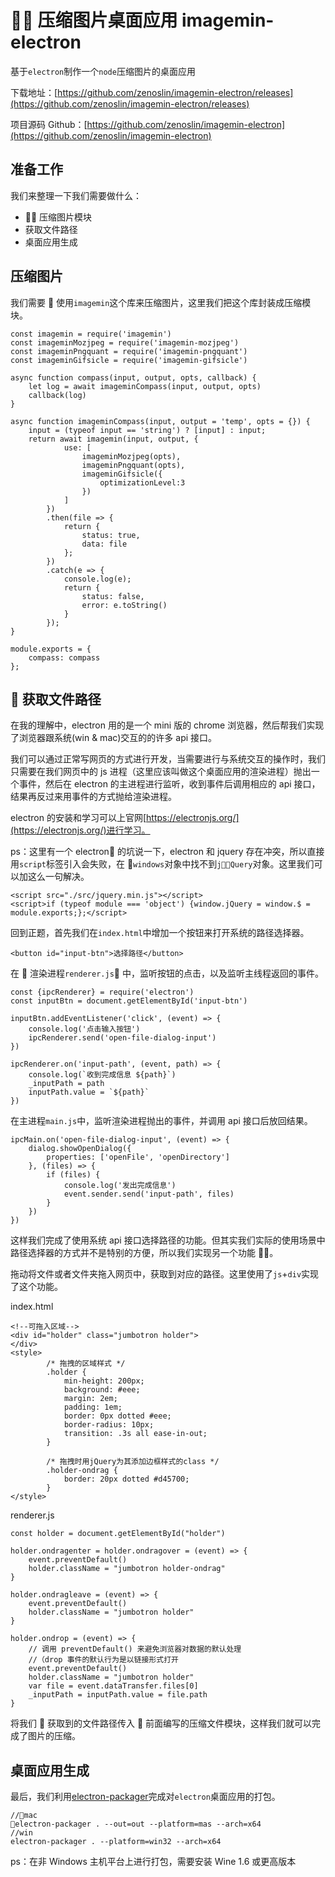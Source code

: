 #  压缩图片桌面应用 imagemin-electron

基于`electron`制作一个`node`压缩图片的桌面应用

下载地址：[https://github.com/zenoslin/imagemin-electron/releases](https://github.com/zenoslin/imagemin-electron/releases)

项目源码 Github：[https://github.com/zenoslin/imagemin-electron](https://github.com/zenoslin/imagemin-electron)

## 准备工作

我们来整理一下我们需要做什么：

-  压缩图片模块
- 获取文件路径
- 桌面应用生成

## 压缩图片

我们需要  使用`imagemin`这个库来压缩图片，这里我们把这个库封装成压缩模块。

```- js
const imagemin = require('imagemin')
const imageminMozjpeg = require('imagemin-mozjpeg')
const imageminPngquant = require('imagemin-pngquant')
const imageminGifsicle = require('imagemin-gifsicle')

async function compass(input, output, opts, callback) {
    let log = await imageminCompass(input, output, opts)
    callback(log)
}

async function imageminCompass(input, output = 'temp', opts = {}) {
    input = (typeof input == 'string') ? [input] : input;
    return await imagemin(input, output, {
            use: [
                imageminMozjpeg(opts),
                imageminPngquant(opts),
                imageminGifsicle({
                    optimizationLevel:3
                })
            ]
        })
        .then(file => {
            return {
                status: true,
                data: file
            };
        })
        .catch(e => {
            console.log(e);
            return {
                status: false,
                error: e.toString()
            }
        });
}

module.exports = {
    compass: compass
};
```

##  获取文件路径

在我的理解中，electron 用的是一个 mini 版的 chrome 浏览器，然后帮我们实现了浏览器跟系统(win & mac)交互的的许多 api 接口。

我们可以通过正常写网页的方式进行开发，当需要进行与系统交互的操作时，我们只需要在我们网页中的 js 进程（这里应该叫做这个桌面应用的渲染进程）抛出一个事件，然后在 electron 的主进程进行监听，收到事件后调用相应的 api 接口，结果再反过来用事件的方式抛给渲染进程。

electron 的安装和学习可以上官网[https://electronjs.org/](https://electronjs.org/)进行学习。

ps：这里有一个 electron 的坑说一下，electron 和 jquery 存在冲突，所以直接用`script`标签引入会失败，在 `windows`对象中找不到`jQuery`对象。这里我们可以加这么一句解决。

```-html
<script src="./src/jquery.min.js"></script>
<script>if (typeof module === 'object') {window.jQuery = window.$ = module.exports;};</script>
```

回到正题，首先我们在`index.html`中增加一个按钮来打开系统的路径选择器。

```-html
<button id="input-btn">选择路径</button>
```

在  渲染进程`renderer.js` 中，监听按钮的点击，以及监听主线程返回的事件。

```-js
const {ipcRenderer} = require('electron')
const inputBtn = document.getElementById('input-btn')

inputBtn.addEventListener('click', (event) => {
    console.log('点击输入按钮')
    ipcRenderer.send('open-file-dialog-input')
})

ipcRenderer.on('input-path', (event, path) => {
    console.log(`收到完成信息 ${path}`)
    _inputPath = path
    inputPath.value = `${path}`
})
```

在主进程`main.js`中，监听渲染进程抛出的事件，并调用 api 接口后放回结果。

```-js
ipcMain.on('open-file-dialog-input', (event) => {
    dialog.showOpenDialog({
        properties: ['openFile', 'openDirectory']
    }, (files) => {
        if (files) {
            console.log('发出完成信息')
            event.sender.send('input-path', files)
        }
    })
})
```

这样我们完成了使用系统 api 接口选择路径的功能。但其实我们实际的使用场景中路径选择器的方式并不是特别的方便，所以我们实现另一个功能 。

拖动将文件或者文件夹拖入网页中，获取到对应的路径。这里使用了`js`+`div`实现了这个功能。

index.html

```- html
<!--可拖入区域-->
<div id="holder" class="jumbotron holder">
</div>
<style>
        /* 拖拽的区域样式 */
        .holder {
            min-height: 200px;
            background: #eee;
            margin: 2em;
            padding: 1em;
            border: 0px dotted #eee;
            border-radius: 10px;
            transition: .3s all ease-in-out;
        }

        /* 拖拽时用jQuery为其添加边框样式的class */
        .holder-ondrag {
            border: 20px dotted #d45700;
        }
</style>
```

renderer.js

```-js
const holder = document.getElementById("holder")

holder.ondragenter = holder.ondragover = (event) => {
    event.preventDefault()
    holder.className = "jumbotron holder-ondrag"
}

holder.ondragleave = (event) => {
    event.preventDefault()
    holder.className = "jumbotron holder"
}

holder.ondrop = (event) => {
    // 调用 preventDefault() 来避免浏览器对数据的默认处理
    //（drop 事件的默认行为是以链接形式打开
    event.preventDefault()
    holder.className = "jumbotron holder"
    var file = event.dataTransfer.files[0]
    _inputPath = inputPath.value = file.path
}
```

将我们  获取到的文件路径传入  前面编写的压缩文件模块，这样我们就可以完成了图片的压缩。

## 桌面应用生成

最后，我们利用[electron-packager](https://github.com/electron-userland/electron-packager)完成对`electron`桌面应用的打包。

```-sh
//mac
electron-packager . --out=out --platform=mas --arch=x64
//win
electron-packager . --platform=win32 --arch=x64
```

ps：在非 Windows 主机平台上进行打包，需要安装 Wine 1.6 或更高版本
